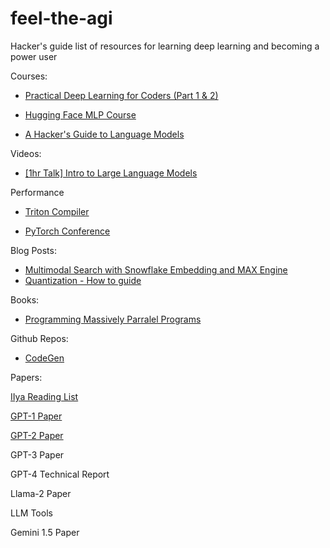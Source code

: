 # feel-the-agi
Hacker's guide list of resources for learning deep learning and becoming a power user

Courses:

- [Practical Deep Learning for Coders (Part 1 & 2)](https://course.fast.ai/)

- [Hugging Face MLP Course](https://huggingface.co/learn/nlp-course/chapter1/1)
  
- [A Hacker's Guide to Language Models](https://www.youtube.com/watch?v=jkrNMKz9pWU)

Videos:

- [[1hr Talk] Intro to Large Language Models](https://www.youtube.com/watch?v=zjkBMFhNj_g)
 
Performance

- [Triton Compiler](https://www.youtube.com/playlist?list=PLc_vA1r0qoiRZfUC3o4_yjj0FtWvodKAz)

- [PyTorch Conference](https://www.youtube.com/playlist?list=PL_lsbAsL_o2BivkGLiDfHY9VqWlaNoZ2O)

Blog Posts:

- [Multimodal Search with Snowflake Embedding and MAX Engine](https://www.modular.com/blog/multimodal-search-with-snowflake-embedding-and-max-engine)
- [Quantization - How to guide](https://llama.meta.com/docs/how-to-guides/quantization/)

Books:

- [Programming Massively Parralel Programs](http://gpu.di.unimi.it/books/PMPP-3rd-Edition.pdf)

Github Repos:
- [CodeGen](https://github.com/facebookresearch/CodeGen?tab=readme-ov-file)

Papers:

[IIya Reading List](https://arc.net/folder/D0472A20-9C20-4D3F-B145-D2865C0A9FEE)

[GPT-1 Paper](https://s3-us-west-2.amazonaws.com/openai-assets/research-covers/language-unsupervised/language_understanding_paper.pdf)

[GPT-2 Paper](https://d4mucfpksywv.cloudfront.net/better-language-models/language_models_are_unsupervised_multitask_learners.pdf)

GPT-3 Paper

GPT-4 Technical Report

Llama-2 Paper

LLM Tools

Gemini 1.5 Paper
